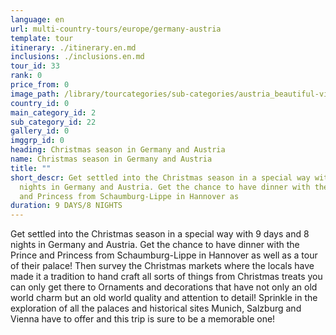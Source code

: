 ```yaml
---
language: en
url: multi-country-tours/europe/germany-austria
template: tour
itinerary: ./itinerary.en.md
inclusions: ./inclusions.en.md
tour_id: 33
rank: 0
price_from: 0
image_path: /library/tourcategories/sub-categories/austria_beautiful-view-of-the-historic-city-of-salzburg-with-festung-hohensalzburg-in-winter%2C-salzburger-land%2C-austria_600.480.jpg
country_id: 0
main_category_id: 2
sub_category_id: 22
gallery_id: 0
imggrp_id: 0
heading: Christmas season in Germany and Austria
name: Christmas season in Germany and Austria
title: ""
short_descr: Get settled into the Christmas season in a special way with 9 days and 8
  nights in Germany and Austria. Get the chance to have dinner with the Prince
  and Princess from Schaumburg-Lippe in Hannover as
duration: 9 DAYS/8 NIGHTS
---
```

Get settled into the Christmas season in a special way with 9 days and 8 nights in
Germany and Austria. Get the chance to have dinner with the Prince and Princess
from Schaumburg-Lippe in Hannover as well as a tour of their palace! Then survey
the Christmas markets where the locals have made it a tradition to hand craft all
sorts of things from Christmas treats you can only get there to Ornaments and decorations
that have not only an old world charm but an old world quality and attention to
detail! Sprinkle in the exploration of all the palaces and historical sites Munich,
Salzburg and Vienna have to offer and this trip is sure to be a memorable one!